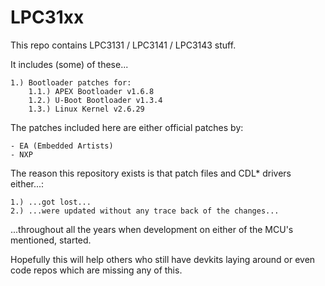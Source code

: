 # LPC31xx

This repo contains LPC3131 / LPC3141 / LPC3143 stuff.

It includes (some) of these...


	1.) Bootloader patches for:
		1.1.) APEX Bootloader v1.6.8
		1.2.) U-Boot Bootloader v1.3.4
		1.3.) Linux Kernel v2.6.29

The patches included here are either official patches by:

	- EA (Embedded Artists)
	- NXP

The reason this repository exists is that patch files and CDL* drivers
either...:

	1.) ...got lost...
	2.) ...were updated without any trace back of the changes...

...throughout all the years when development on either of the MCU's
mentioned, started.

Hopefully this will help others who still have devkits laying around
or even code repos which are missing any of this.
